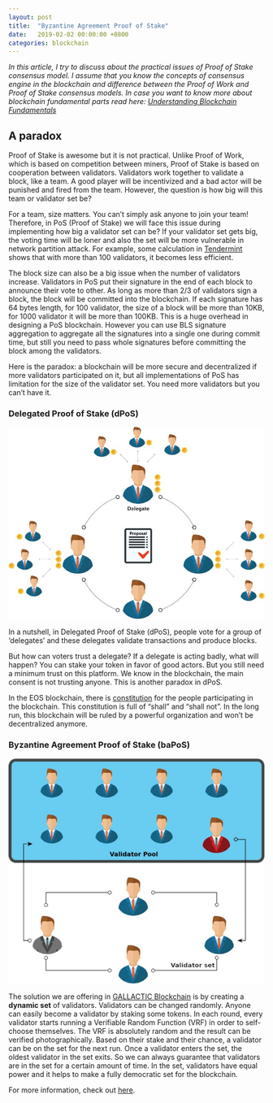 ```yaml
---
layout: post
title:  "Byzantine Agreement Proof of Stake"
date:   2019-02-02 00:00:00 +0800
categories: blockchain
---
```


*In this article, I try to discuss about the practical issues of Proof of Stake consensus model. I assume that you know the concepts of consensus engine in the blockchain and difference between the Proof of Work and Proof of Stake consensus models. In case you want to know more about blockchain fundamental parts read here: [Understanding Blockchain Fundamentals](https://medium.com/loom-network/understanding-blockchain-fundamentals-part-1-byzantine-fault-tolerance-245f46fe8419)*

## A paradox

Proof of Stake is awesome but it is not practical. Unlike Proof of Work, which is based on competition between miners, Proof of Stake is based on cooperation between validators. Validators work together to validate a block, like a team. A good player will be incentivized and a bad actor will be punished and fired from the team. However, the question is how big will this team or validator set be?

For a team, size matters. You can’t simply ask anyone to join your team! Therefore, in PoS (Proof of Stake) we will face this issue during implementing how big a validator set can be? If your validator set gets big, the voting time will be loner and also the set will be more vulnerable in network partition attack. For example, some calculation in [Tendermint](https://tendermint.com/) shows that with more than 100 validators, it becomes less efficient.

The block size can also be a big issue when the number of validators increase. Validators in PoS put their signature in the end of each block to announce their vote to other. As long as more than 2/3 of validators sign a block, the block will be committed into the blockchain. If each signature has 64 bytes length, for 100 validator, the size of a block will be more than 10KB, for 1000 validator it will be more than 100KB. This is a huge overhead in designing a PoS blockchain. However you can use BLS signature aggregation to aggregate all the signatures into a single one during commit time, but still you need to pass whole signatures before committing the block among the validators.

Here is the paradox: a blockchain will be more secure and decentralized if more validators participated on it, but all implementations of PoS has limitation for the size of the validator set. You need more validators but you can’t have it.

### Delegated Proof of Stake (dPoS)
![Delegated Proof of Stake](/public/images/delegated_proof_of_stake.jpg)

In a nutshell, in Delegated Proof of Stake (dPoS), people vote for a group of ‘delegates’ and these delegates validate transactions and produce blocks.

But how can voters trust a delegate? If a delegate is acting badly, what will happen? You can stake your token in favor of good actors. But you still need a minimum trust on this platform. We know in the blockchain, the main consent is not trusting anyone. This is another paradox in dPoS.

In the EOS blockchain, there is [constitution](https://github.com/EOSIO/eos/blob/5068823fbc8a8f7d29733309c0496438c339f7dc/constitution.md) for the people participating in the blockchain. This constitution is full of “shall” and “shall not”. In the long run, this blockchain will be ruled by a powerful organization and won’t be decentralized anymore.

### Byzantine Agreement Proof of Stake (baPoS)
![Byzantine Agreement Proof of Stake](/public/images/byzantine_agreement_proof_of_stake.jpg)

The solution we are offering in [GALLACTIC Blockchain](https://github.com/gallactic/gallactic/) is by creating a **dynamic set** of validators. Validators can be changed randomly. Anyone can easily become a validator by staking some tokens. In each round, every validator starts running a Verifiable Random Function (VRF) in order to self-choose themselves. The VRF is absolutely random and the result can be verified photographically. Based on their stake and their chance, a validator can be on the set for the next run. Once a validator enters the set, the oldest validator in the set exits. So we can always guarantee that validators are in the set for a certain amount of time. In the set, validators have equal power and it helps to make a fully democratic set for the blockchain.

For more information, check out [here](https://www.slideshare.net/MostafaSedaghatjoo/byzantine-agreement-proof-of-stake).
